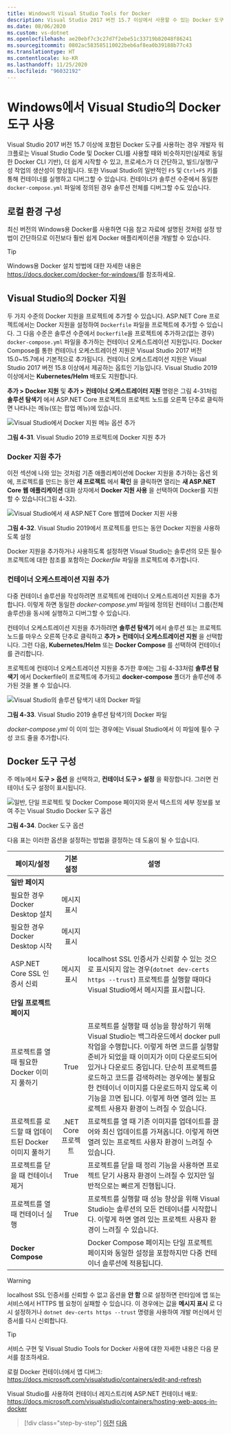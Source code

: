 ```yaml
---
title: Windows의 Visual Studio Tools for Docker
description: Visual Studio 2017 버전 15.7 이상에서 사용할 수 있는 Docker 도구를 알아봅니다.
ms.date: 08/06/2020
ms.custom: vs-dotnet
ms.openlocfilehash: ae20ebf7c3c27d7f2ebe51c33719b82048f86241
ms.sourcegitcommit: 0802ac583585110022beb6af8ea0b39188b77c43
ms.translationtype: HT
ms.contentlocale: ko-KR
ms.lasthandoff: 11/25/2020
ms.locfileid: "96032192"
---
```

# <a name="use-docker-tools-in-visual-studio-on-windows"></a>Windows에서 Visual Studio의 Docker 도구 사용

Visual Studio 2017 버전 15.7 이상에 포함된 Docker 도구를 사용하는 경우 개발자 워크플로는 Visual Studio Code 및 Docker CLI를 사용할 때와 비슷하지만(실제로 동일한 Docker CLI 기반), 더 쉽게 시작할 수 있고, 프로세스가 더 간단하고, 빌드/실행/구성 작업의 생산성이 향상됩니다. 또한 Visual Studio의 일반적인 `F5` 및 `Ctrl+F5` 키를 통해 컨테이너를 실행하고 디버그할 수 있습니다. 컨테이너가 솔루션 수준에서 동일한 `docker-compose.yml` 파일에 정의된 경우 솔루션 전체를 디버그할 수도 있습니다.

## <a name="configure-your-local-environment"></a>로컬 환경 구성

최신 버전의 Windows용 Docker를 사용하면 다음 참고 자료에 설명된 것처럼 설정 방법이 간단하므로 이전보다 훨씬 쉽게 Docker 애플리케이션을 개발할 수 있습니다.

> [!TIP]
> Windows용 Docker 설치 방법에 대한 자세한 내용은 <https://docs.docker.com/docker-for-windows/>를 참조하세요.

## <a name="docker-support-in-visual-studio"></a>Visual Studio의 Docker 지원

두 가지 수준의 Docker 지원을 프로젝트에 추가할 수 있습니다. ASP.NET Core 프로젝트에서는 Docker 지원을 설정하여 `Dockerfile` 파일을 프로젝트에 추가할 수 있습니다. 그 다음 수준은 솔루션 수준에서 `Dockerfile`을 프로젝트에 추가하고(없는 경우) `docker-compose.yml` 파일을 추가하는 컨테이너 오케스트레이션 지원입니다. Docker Compose를 통한 컨테이너 오케스트레이션 지원은 Visual Studio 2017 버전 15.0~15.7에서 기본적으로 추가됩니다. 컨테이너 오케스트레이션 지원은 Visual Studio 2017 버전 15.8 이상에서 제공하는 옵트인 기능입니다. Visual Studio 2019 이상에서는 **Kubernetes/Helm** 배포도 지원합니다.

**추가 > Docker 지원** 및 **추가 > 컨테이너 오케스트레이터 지원** 명령은 그림 4-31처럼 **솔루션 탐색기** 에서 ASP.NET Core 프로젝트의 프로젝트 노드를 오른쪽 단추로 클릭하면 나타나는 메뉴(또는 팝업 메뉴)에 있습니다.

![Visual Studio에서 Docker 지원 메뉴 옵션 추가](media/add-docker-support-menu.png)

**그림 4-31**. Visual Studio 2019 프로젝트에 Docker 지원 추가

### <a name="add-docker-support"></a>Docker 지원 추가

이전 섹션에 나와 있는 것처럼 기존 애플리케이션에 Docker 지원을 추가하는 옵션 외에, 프로젝트를 만드는 동안 **새 프로젝트** 에서 **확인** 을 클릭하면 열리는 **새 ASP.NET Core 웹 애플리케이션** 대화 상자에서 **Docker 지원 사용** 을 선택하여 Docker를 지원할 수 있습니다(그림 4-32).

![Visual Studio에서 새 ASP.NET Core 웹앱에 Docker 지원 사용](media/enable-docker-support-visual-studio.png)

**그림 4-32**. Visual Studio 2019에서 프로젝트를 만드는 동안 Docker 지원을 사용하도록 설정

Docker 지원을 추가하거나 사용하도록 설정하면 Visual Studio는 솔루션의 모든 필수 프로젝트에 대한 참조를 포함하는 _Dockerfile_ 파일을 프로젝트에 추가합니다.

### <a name="add-container-orchestration-support"></a>컨테이너 오케스트레이션 지원 추가

다중 컨테이너 솔루션을 작성하려면 프로젝트에 컨테이너 오케스트레이션 지원을 추가합니다. 이렇게 하면 동일한 _docker-compose.yml_ 파일에 정의된 컨테이너 그룹(전체 솔루션)을 동시에 실행하고 디버그할 수 있습니다.

컨테이너 오케스트레이션 지원을 추가하려면 **솔루션 탐색기** 에서 솔루션 또는 프로젝트 노드를 마우스 오른쪽 단추로 클릭하고 **추가 > 컨테이너 오케스트레이션 지원** 을 선택합니다. 그런 다음, **Kubernetes/Helm** 또는 **Docker Compose** 를 선택하여 컨테이너를 관리합니다.

프로젝트에 컨테이너 오케스트레이션 지원을 추가한 후에는 그림 4-33처럼 **솔루션 탐색기** 에서 Dockerfile이 프로젝트에 추가되고 **docker-compose** 폴더가 솔루션에 추가된 것을 볼 수 있습니다.

![Visual Studio의 솔루션 탐색기 내의 Docker 파일](media/docker-support-solution-explorer.png)

**그림 4-33**. Visual Studio 2019 솔루션 탐색기의 Docker 파일

_docker-compose.yml_ 이 이미 있는 경우에는 Visual Studio에서 이 파일에 필수 구성 코드 줄을 추가합니다.

## <a name="configure-docker-tools"></a>Docker 도구 구성

주 메뉴에서 **도구 > 옵션** 을 선택하고, **컨테이너 도구 > 설정** 을 확장합니다. 그러면 컨테이너 도구 설정이 표시됩니다.

![일반, 단일 프로젝트 및 Docker Compose 페이지와 문서 텍스트의 세부 정보를 보여 주는 Visual Studio Docker 도구 옵션](media/visual-studio-docker-tools-options.png)

**그림 4-34**. Docker 도구 옵션

다음 표는 이러한 옵션을 설정하는 방법을 결정하는 데 도움이 될 수 있습니다.

| 페이지/설정                                |  기본 설정   | 설명                                                                                                                                                                                                                                                                                                                                                                                                           |
| ------------------------------------------- | :----------------: | --------------------------------------------------------------------------------------------------------------------------------------------------------------------------------------------------------------------------------------------------------------------------------------------------------------------------------------------------------------------------------------------------------------------- |
| **일반 페이지**                            |
| 필요한 경우 Docker Desktop 설치            |     메시지 표시      |
| 필요한 경우 Docker Desktop 시작              |     메시지 표시      |
| ASP.NET Core SSL 인증서 신뢰          |     메시지 표시      | localhost SSL 인증서가 신뢰할 수 있는 것으로 표시되지 않는 경우(`dotnet dev-certs https --trust`) 프로젝트를 실행할 때마다 Visual Studio에서 메시지를 표시합니다.                                                                                                                                                                                                                                                    |
| **단일 프로젝트 페이지**                     |
| 프로젝트를 열 때 필요한 Docker 이미지 풀하기 |        True        | 프로젝트를 실행할 때 성능을 향상하기 위해 Visual Studio는 백그라운드에서 docker pull 작업을 수행합니다. 이렇게 하면 코드를 실행할 준비가 되었을 때 이미지가 이미 다운로드되어 있거나 다운로드 중입니다. 단순히 프로젝트를 로드하고 코드를 검색하려는 경우에는 불필요한 컨테이너 이미지를 다운로드하지 않도록 이 기능을 끄면 됩니다. 이렇게 하면 열려 있는 프로젝트 사용자 환경이 느려질 수 있습니다. |
| 프로젝트를 로드할 때 업데이트된 Docker 이미지 풀하기  | .NET Core 프로젝트 | 프로젝트를 열 때 기존 이미지를 업데이트를 끌어와 최신 업데이트를 가져옵니다. 이렇게 하면 열려 있는 프로젝트 사용자 환경이 느려질 수 있습니다.                                                                                                                                                                                                                                                                                          |
| 프로젝트를 닫을 때 컨테이너 제거          |        True        | 프로젝트를 닫을 때 정리 기능을 사용하면 프로젝트 닫기 사용자 환경이 느려질 수 있지만 일반적으로는 빠르게 진행됩니다.                                                                                                                                                                                                                                                                                                            |
| 프로젝트를 열 때 컨테이너 실행              |        True        | 프로젝트를 실행할 때 성능 향상을 위해 Visual Studio는 솔루션의 모든 컨테이너를 시작합니다. 이렇게 하면 열려 있는 프로젝트 사용자 환경이 느려질 수 있습니다.                                                                                                                                                                                                                                                        |
| **Docker Compose**                          |                    | Docker Compose 페이지는 단일 프로젝트 페이지와 동일한 설정을 포함하지만 다중 컨테이너 솔루션에 적용됩니다.                                                                                                                                                                                                                                                                                           |

> [!WARNING]
> localhost SSL 인증서를 신뢰할 수 없고 옵션을 **안 함** 으로 설정하면 런타임에 앱 또는 서비스에서 HTTPS 웹 요청이 실패할 수 있습니다. 이 경우에는 값을 **메시지 표시** 로 다시 설정하거나 `dotnet dev-certs https --trust` 명령을 사용하여 개발 머신에서 인증서를 다시 신뢰합니다.

> [!TIP]
> 서비스 구현 및 Visual Studio Tools for Docker 사용에 대한 자세한 내용은 다음 문서를 참조하세요.
>
> 로컬 Docker 컨테이너에서 앱 디버그: <https://docs.microsoft.com/visualstudio/containers/edit-and-refresh>
>
> Visual Studio를 사용하여 컨테이너 레지스트리에 ASP.NET 컨테이너 배포: <https://docs.microsoft.com/visualstudio/containers/hosting-web-apps-in-docker>

> [!div class="step-by-step"]
> [이전](docker-apps-inner-loop-workflow.md)
> [다음](set-up-windows-containers-with-powershell.md)
